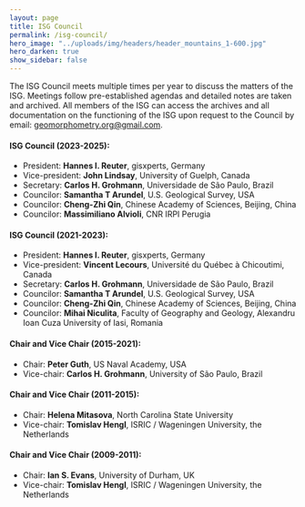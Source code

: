 ```yaml
---
layout: page
title: ISG Council
permalink: /isg-council/
hero_image: "../uploads/img/headers/header_mountains_1-600.jpg"
hero_darken: true
show_sidebar: false
---
```



The ISG Council meets multiple times per year to discuss the matters of the ISG. Meetings follow pre-established agendas and detailed notes are taken and archived. All members of the ISG can access the archives and all documentation on the functioning of the ISG upon request to the Council by email: [geomorphometry.org@gmail.com](mailto:geomorphometry.org@gmail.com).

#### ISG Council (2023-2025):

- President: **Hannes I. Reuter**, gisxperts, Germany
- Vice-president: **John Lindsay**, University of Guelph, Canada
- Secretary: **Carlos H. Grohmann**, Universidade de São Paulo, Brazil
- Councilor: **Samantha T Arundel**, U.S. Geological Survey, USA
- Councilor: **Cheng-Zhi Qin**, Chinese Academy of Sciences, Beijing, China
- Councilor: **Massimiliano Alvioli**, CNR IRPI Perugia  

#### ISG Council (2021-2023):

- President: **Hannes I. Reuter**, gisxperts, Germany
- Vice-president: **Vincent Lecours**, Université du Québec à Chicoutimi, Canada
- Secretary: **Carlos H. Grohmann**, Universidade de São Paulo, Brazil
- Councilor: **Samantha T Arundel**, U.S. Geological Survey, USA
- Councilor: **Cheng-Zhi Qin**, Chinese Academy of Sciences, Beijing, China
- Councilor: **Mihai Niculita**, Faculty of Geography and Geology, Alexandru Ioan Cuza University of Iasi, Romania

#### Chair and Vice Chair (2015-2021):

- Chair: **Peter Guth**, US Naval Academy, USA
- Vice-chair: **Carlos H. Grohmann**, University of São Paulo, Brazil

#### Chair and Vice Chair (2011-2015):

- Chair: **Helena Mitasova**, North Carolina State University
- Vice-chair: **Tomislav Hengl**, ISRIC / Wageningen University, the Netherlands

#### Chair and Vice Chair (2009-2011):

- Chair: **Ian S. Evans**, University of Durham, UK
- Vice-chair: **Tomislav Hengl**, ISRIC / Wageningen University, the Netherlands
